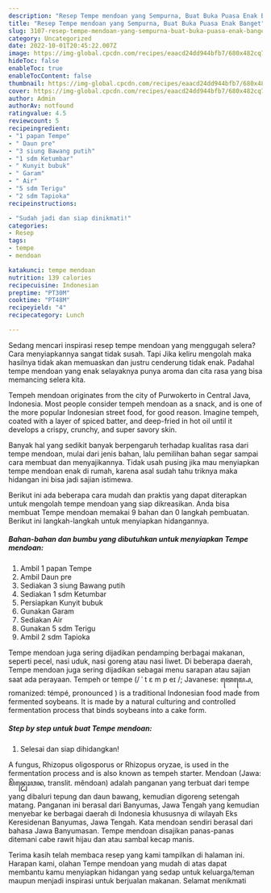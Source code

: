 ```yaml
---
description: "Resep Tempe mendoan yang Sempurna, Buat Buka Puasa Enak Banget"
title: "Resep Tempe mendoan yang Sempurna, Buat Buka Puasa Enak Banget"
slug: 3107-resep-tempe-mendoan-yang-sempurna-buat-buka-puasa-enak-banget
category: Uncategorized
date: 2022-10-01T20:45:22.007Z
image: https://img-global.cpcdn.com/recipes/eaacd24dd944bfb7/680x482cq70/tempe-mendoan-foto-resep-utama.jpg
hideToc: false
enableToc: true
enableTocContent: false
thumbnail: https://img-global.cpcdn.com/recipes/eaacd24dd944bfb7/680x482cq70/tempe-mendoan-foto-resep-utama.jpg
cover: https://img-global.cpcdn.com/recipes/eaacd24dd944bfb7/680x482cq70/tempe-mendoan-foto-resep-utama.jpg
author: Admin
authorAv: notfound
ratingvalue: 4.5
reviewcount: 5
recipeingredient:
- "1 papan Tempe"
- " Daun pre"
- "3 siung Bawang putih"
- "1 sdm Ketumbar"
- " Kunyit bubuk"
- " Garam"
- " Air"
- "5 sdm Terigu"
- "2 sdm Tapioka"
recipeinstructions:

- "Sudah jadi dan siap dinikmati!"
categories:
- Resep
tags:
- tempe
- mendoan

katakunci: tempe mendoan 
nutrition: 139 calories
recipecuisine: Indonesian
preptime: "PT30M"
cooktime: "PT48M"
recipeyield: "4"
recipecategory: Lunch

---
```



Sedang mencari inspirasi resep tempe mendoan yang menggugah selera? Cara menyiapkannya sangat tidak susah. Tapi Jika keliru mengolah maka hasilnya tidak akan memuaskan dan justru cenderung tidak enak. Padahal tempe mendoan yang enak selayaknya punya aroma dan cita rasa yang bisa memancing selera kita.


Tempeh mendoan originates from the city of Purwokerto in Central Java, Indonesia. Most people consider tempeh mendoan as a snack, and is one of the more popular Indonesian street food, for good reason. Imagine tempeh, coated with a layer of spiced batter, and deep-fried in hot oil until it develops a crispy, crunchy, and super savory skin.

Banyak hal yang sedikit banyak berpengaruh terhadap kualitas rasa dari tempe mendoan, mulai dari jenis bahan, lalu pemilihan bahan segar sampai cara membuat dan menyajikannya. Tidak usah pusing jika mau menyiapkan tempe mendoan enak di rumah, karena asal sudah tahu triknya maka hidangan ini bisa jadi sajian istimewa.


Berikut ini ada beberapa cara mudah dan praktis yang dapat diterapkan untuk mengolah tempe mendoan yang siap dikreasikan. Anda bisa membuat Tempe mendoan memakai 9 bahan dan 0 langkah pembuatan. Berikut ini langkah-langkah untuk menyiapkan hidangannya.

<!--inarticleads1-->

##### Bahan-bahan dan bumbu yang dibutuhkan untuk menyiapkan Tempe mendoan:

1. Ambil 1 papan Tempe
1. Ambil  Daun pre
1. Sediakan 3 siung Bawang putih
1. Sediakan 1 sdm Ketumbar
1. Persiapkan  Kunyit bubuk
1. Gunakan  Garam
1. Sediakan  Air
1. Gunakan 5 sdm Terigu
1. Ambil 2 sdm Tapioka


Tempe mendoan juga sering dijadikan pendamping berbagai makanan, seperti pecel, nasi uduk, nasi goreng atau nasi liwet. Di beberapa daerah, Tempe mendoan juga sering dijadikan sebagai menu sarapan atau sajian saat ada perayaan. Tempeh or tempe (/ ˈ t ɛ m p eɪ /; Javanese: ꦠꦺꦩ꧀ꦥꦺ, romanized: témpé, pronounced ) is a traditional Indonesian food made from fermented soybeans. It is made by a natural culturing and controlled fermentation process that binds soybeans into a cake form. 

<!--inarticleads2-->

##### Step by step untuk buat Tempe mendoan:


1. Selesai dan siap dihidangkan!

A fungus, Rhizopus oligosporus or Rhizopus oryzae, is used in the fermentation process and is also known as tempeh starter. Mendoan (Jawa: ꦩꦼꦤ꧀ꦝꦺꦴꦮꦤ, translit. mêndoan) adalah panganan yang terbuat dari tempe yang dibaluri tepung dan daun bawang, kemudian digoreng setengah matang. Panganan ini berasal dari Banyumas, Jawa Tengah yang kemudian menyebar ke berbagai daerah di Indonesia khususnya di wilayah Eks Keresidenan Banyumas, Jawa Tengah. Kata mendoan sendiri berasal dari bahasa Jawa Banyumasan. Tempe mendoan disajikan panas-panas ditemani cabe rawit hijau dan atau sambal kecap manis. 

Terima kasih telah membaca resep yang kami tampilkan di halaman ini. Harapan kami, olahan Tempe mendoan yang mudah di atas dapat membantu kamu menyiapkan hidangan yang sedap untuk keluarga/teman maupun menjadi inspirasi untuk berjualan makanan. Selamat menikmati
